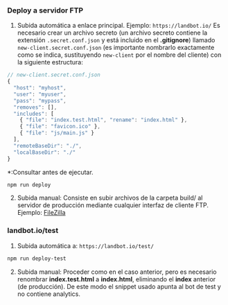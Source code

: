 ### Deploy a servidor FTP

1. Subida automática a enlace principal. Ejemplo: `https://landbot.io/`
Es necesario crear un archivo secreto (un archivo secreto contiene la extensión `.secret.conf.json` y está incluido en el **.gitignore**) llamado `new-client.secret.conf.json` (es importante nombrarlo exactamente como se indica, sustituyendo `new-client` por el nombre del cliente) con la siguiente estructura:
```javascript
// new-client.secret.conf.json
{
  "host": "myhost",
  "user": "myuser",
  "pass": "mypass",
  "removes": [],
  "includes": [
    { "file": "index.test.html", "rename": "index.html" },
    { "file": "favicon.ico" },
    { "file": "js/main.js" }
  ],
  "remoteBaseDir": "./",
  "localBaseDir": "./"
}
```
*:Consultar antes de ejecutar.
```bash
npm run deploy
```
2. Subida manual: Consiste en subir archivos de la carpeta build/ al servidor de producción mediante cualquier interfaz de cliente FTP. Ejemplo: [FileZilla](https://filezilla-project.org/)

### landbot.io/test

1. Subida automática a: `https://landbot.io/test/`
```bash
npm run deploy-test
```
2. Subida manual: Proceder como en el caso anterior, pero es necesario renombrar **index.test.html** a **index.html**, eliminando el **index** anterior (de producción). De este modo el snippet usado apunta al bot de test y no contiene analytics.
